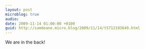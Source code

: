 ```yaml
---
layout: post
microblog: true
audio: 
date: 2009-11-14 01:00:00 +0100
guid: http://samdeane.micro.blog/2009/11/14/t5712193649.html
---
```

We are in the back!
